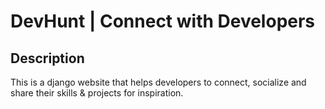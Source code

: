 # DevHunt | Connect with Developers

## Description
This is a django website that helps developers to connect, socialize and share their skills & projects for inspiration.
